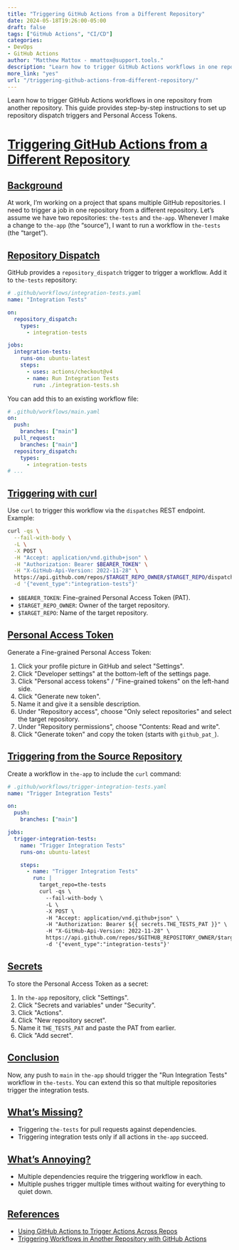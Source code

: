 ```yaml
---
title: "Triggering GitHub Actions from a Different Repository"
date: 2024-05-18T19:26:00-05:00
draft: false
tags: ["GitHub Actions", "CI/CD"]
categories:
- DevOps
- GitHub Actions
author: "Matthew Mattox - mmattox@support.tools."
description: "Learn how to trigger GitHub Actions workflows in one repository from another repository."
more_link: "yes"
url: "/triggering-github-actions-from-different-repository/"
---
```


Learn how to trigger GitHub Actions workflows in one repository from another repository. This guide provides step-by-step instructions to set up repository dispatch triggers and Personal Access Tokens.

<!--more-->

# [Triggering GitHub Actions from a Different Repository](#triggering-github-actions-from-a-different-repository)

## [Background](#background)

At work, I’m working on a project that spans multiple GitHub repositories. I need to trigger a job in one repository from a different repository. Let’s assume we have two repositories: `the-tests` and `the-app`. Whenever I make a change to `the-app` (the “source”), I want to run a workflow in `the-tests` (the “target”).

## [Repository Dispatch](#repository-dispatch)

GitHub provides a `repository_dispatch` trigger to trigger a workflow. Add it to `the-tests` repository:

```yaml
# .github/workflows/integration-tests.yaml
name: "Integration Tests"

on:
  repository_dispatch:
    types:
      - integration-tests

jobs:
  integration-tests:
    runs-on: ubuntu-latest
    steps:
      - uses: actions/checkout@v4
      - name: Run Integration Tests
        run: ./integration-tests.sh
```

You can add this to an existing workflow file:

```yaml
# .github/workflows/main.yaml
on:
  push:
    branches: ["main"]
  pull_request:
    branches: ["main"]
  repository_dispatch:
    types:
      - integration-tests
# ...
```

## [Triggering with curl](#triggering-with-curl)

Use `curl` to trigger this workflow via the `dispatches` REST endpoint. Example:

```bash
curl -qs \
  --fail-with-body \
  -L \
  -X POST \
  -H "Accept: application/vnd.github+json" \
  -H "Authorization: Bearer $BEARER_TOKEN" \
  -H "X-GitHub-Api-Version: 2022-11-28" \
  https://api.github.com/repos/$TARGET_REPO_OWNER/$TARGET_REPO/dispatches \
  -d '{"event_type":"integration-tests"}'
```

- `$BEARER_TOKEN`: Fine-grained Personal Access Token (PAT).
- `$TARGET_REPO_OWNER`: Owner of the target repository.
- `$TARGET_REPO`: Name of the target repository.

## [Personal Access Token](#personal-access-token)

Generate a Fine-grained Personal Access Token:

1. Click your profile picture in GitHub and select "Settings".
2. Click "Developer settings" at the bottom-left of the settings page.
3. Click "Personal access tokens" / "Fine-grained tokens" on the left-hand side.
4. Click "Generate new token".
5. Name it and give it a sensible description.
6. Under "Repository access", choose "Only select repositories" and select the target repository.
7. Under "Repository permissions", choose "Contents: Read and write".
8. Click "Generate token" and copy the token (starts with `github_pat_`).

## [Triggering from the Source Repository](#triggering-from-the-source-repository)

Create a workflow in `the-app` to include the `curl` command:

```yaml
# .github/workflows/trigger-integration-tests.yaml
name: "Trigger Integration Tests"

on:
  push:
    branches: ["main"]

jobs:
  trigger-integration-tests:
    name: "Trigger Integration Tests"
    runs-on: ubuntu-latest

    steps:
      - name: "Trigger Integration Tests"
        run: |
          target_repo=the-tests
          curl -qs \
            --fail-with-body \
            -L \
            -X POST \
            -H "Accept: application/vnd.github+json" \
            -H "Authorization: Bearer ${{ secrets.THE_TESTS_PAT }}" \
            -H "X-GitHub-Api-Version: 2022-11-28" \
            https://api.github.com/repos/$GITHUB_REPOSITORY_OWNER/$target_repo/dispatches \
            -d '{"event_type":"integration-tests"}'
```

## [Secrets](#secrets)

To store the Personal Access Token as a secret:

1. In `the-app` repository, click "Settings".
2. Click "Secrets and variables" under "Security".
3. Click "Actions".
4. Click "New repository secret".
5. Name it `THE_TESTS_PAT` and paste the PAT from earlier.
6. Click "Add secret".

## [Conclusion](#conclusion)

Now, any push to `main` in `the-app` should trigger the "Run Integration Tests" workflow in `the-tests`. You can extend this so that multiple repositories trigger the integration tests.

## [What’s Missing?](#whats-missing)

- Triggering `the-tests` for pull requests against dependencies.
- Triggering integration tests only if all actions in `the-app` succeed.

## [What’s Annoying?](#whats-annoying)

- Multiple dependencies require the triggering workflow in each.
- Multiple pushes trigger multiple times without waiting for everything to quiet down.

## [References](#references)

- [Using GitHub Actions to Trigger Actions Across Repos](https://www.amaysim.technology/blog/using-github-actions-to-trigger-actions-across-repos)
- [Triggering Workflows in Another Repository with GitHub Actions](https://medium.com/hostspaceng/triggering-workflows-in-another-repository-with-github-actions-4f581f8e0ceb)

